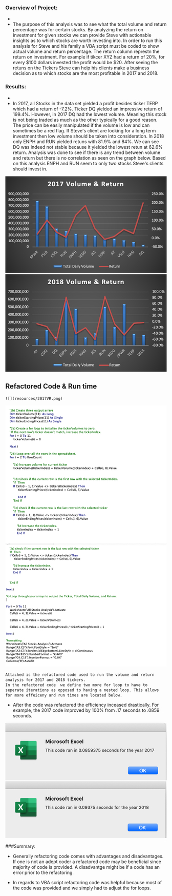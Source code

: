 ### Overview of Project:
-
- The purpose of this analysis was to see what the total volume and return percentage was for certain stocks. By analyzing the return on investment for given stocks we can provide Steve with actionable insights as to which stocks are worth investing into. In order to run this analysis for Steve and his family a VBA script must be coded to show actual volume and return percentage. The return column represtn the return on investment. For example if tikcer XYZ had a return of 20%, for every $100 dollars invested the profit would be $20. After seeing the retuns on the  Tickers Steve can help his clients make a business decision as to which stocks are the most profitable in 2017 and 2018. 
[]()



### Results:
-
-	In 2017, all Stocks in the data set yielded a profit besides ticker TERP which had a return of -7.2%. Ticker DQ yielded an impressive return of 199.4%. However, in 2017 DQ had the lowest volume. Meaning this stock is not being traded as much as the other typically for a good reason. The price can be easily manipulated if the volume is low and can sometimes be a red flag. If Steve's client are looking for a long term investment then low volume should be taken into consideration. In 2018 only ENPH and RUN yielded retuns with 81.9% and 84%. We can see DQ was indeed not stable because it yielded the lowest retun at 62.6% return. Analysis was done to see if there is any trend between volume and return but there is no correlation as seen on the graph below. Based on this analysis ENPH and RUN seem to only two stocks Steve's clients should invest in.

 ![alt text](https://github.com/ArshiSingh95/Stock-Analysis/blob/master/Resources/2017VR.png?raw=True)
 ![](Resources/2018VR.png)
 
 
 
 ## Refactored Code & Run time
 	
 	
 	![](resources/2017VR.png)
 ![](Resources/Code_Refactored1.png)
 ![](Resources/Code_Refactored2.png)
 	
 	
 	
 	Attached is the refactored code used to run the volume and return analysis for 2017 and 2018 tickers.
 	In the refactored code  we define two more for loop to have to seperate iterations as opposed to having a nested loop. This allows for more effeiceny and run times are located below. 
 
 
 
 - After the code was refactored the efficiency inceased drastically. For example, the 2017 code improved by 100% from .17 seconds to .0859 seconds.
 
 
 
 ![](Resources/VBA_Challenge_2017.png)
 ![](Resources/VBA_Challenge_2018.png)



###Summary: 
-  Generally refactoring code comes with advantages and disadvantages. If one is not an adept coder a refactored code may be beneficial since majority of code is provided. A disadvantge might be if a code has an error prior to the refactoring. 

-  In regards to VBA script refactoring code was helpful because most of the code was provided and we simply had to adjust the for loops.
